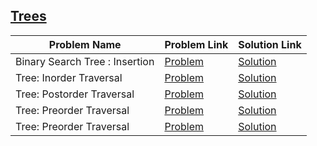 ## [Trees](https://www.hackerrank.com/domains/data-structures/trees)

Problem Name|Problem Link|Solution Link
---|---|---
Binary Search Tree : Insertion|[Problem](https://www.hackerrank.com/challenges/binary-search-tree-insertion/problem)|[Solution](/binary-search-tree-insertion.py)
Tree: Inorder Traversal|[Problem](https://www.hackerrank.com/challenges/tree-inorder-traversal/problem)|[Solution](/tree-inorder-traversal.py)
Tree: Postorder Traversal|[Problem](https://www.hackerrank.com/challenges/tree-postorder-traversal/problem)|[Solution](/tree-postorder-traversal.py)
Tree: Preorder Traversal|[Problem](https://www.hackerrank.com/challenges/tree-preorder-traversal/problem)|[Solution](/tree-preorder-traversal.cpp)
Tree: Preorder Traversal|[Problem](https://www.hackerrank.com/challenges/tree-preorder-traversal/problem)|[Solution](/tree-preorder-traversal.py)
